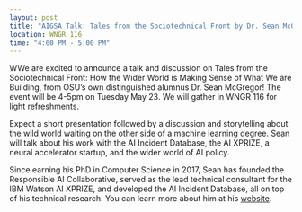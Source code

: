 ```yaml
---
layout: post
title: "AIGSA Talk: Tales from the Sociotechnical Front by Dr. Sean McGregor"
location: WNGR 116
time: "4:00 PM - 5:00 PM"
---
```


WWe are excited to announce a talk and discussion on Tales from the Sociotechnical Front: How the Wider World is Making Sense of What We are Building, from OSU’s own distinguished alumnus Dr. Sean McGregor! The event will be 4-5pm on Tuesday May 23. We will gather in WNGR 116 for light refreshments.

Expect a short presentation followed by a discussion and storytelling about the wild world waiting on the other side of a machine learning degree. Sean will talk about his work with the AI Incident Database, the AI XPRIZE, a neural accelerator startup, and the wider world of AI policy.

Since earning his PhD in Computer Science in 2017, Sean has founded the Responsible AI Collaborative, served as the lead technical consultant for the IBM Watson AI XPRIZE, and developed the AI Incident Database, all on top of his technical research. You can learn more about him at his [website](https://seanbmcgregor.com/pages/about.html).
